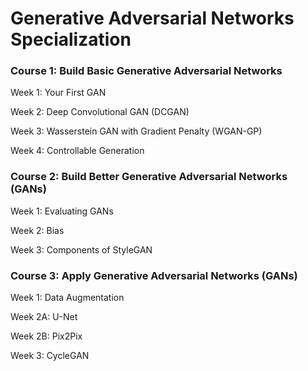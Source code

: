 # Generative Adversarial Networks Specialization

### Course 1: Build Basic Generative Adversarial Networks

Week 1: Your First GAN

Week 2: Deep Convolutional GAN (DCGAN)

Week 3: Wasserstein GAN with Gradient Penalty (WGAN-GP)

Week 4: Controllable Generation


### Course 2: Build Better Generative Adversarial Networks (GANs)

Week 1: Evaluating GANs

Week 2: Bias

Week 3: Components of StyleGAN

### Course 3: Apply Generative Adversarial Networks (GANs)

Week 1: Data Augmentation

Week 2A: U-Net

Week 2B: Pix2Pix

Week 3: CycleGAN

